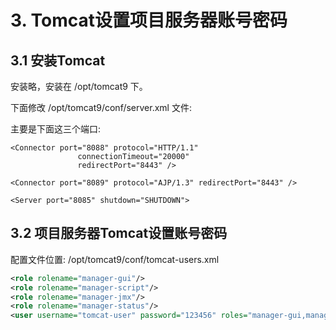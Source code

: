 # 3. Tomcat设置项目服务器账号密码

## 3.1 安装Tomcat

安装略，安装在 /opt/tomcat9 下。

下面修改 /opt/tomcat9/conf/server.xml 文件:

主要是下面这三个端口:

```
<Connector port="8088" protocol="HTTP/1.1"
               connectionTimeout="20000"
               redirectPort="8443" />

<Connector port="8089" protocol="AJP/1.3" redirectPort="8443" />

<Server port="8085" shutdown="SHUTDOWN">
```

## 3.2 项目服务器Tomcat设置账号密码

配置文件位置: /opt/tomcat9/conf/tomcat-users.xml

```xml
<role rolename="manager-gui"/>
<role rolename="manager-script"/>
<role rolename="manager-jmx"/>
<role rolename="manager-status"/>
<user username="tomcat-user" password="123456" roles="manager-gui,manager-script,manager-jmx,manager-status">
```
